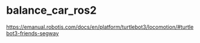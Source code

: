 # balance_car_ros2
https://emanual.robotis.com/docs/en/platform/turtlebot3/locomotion/#turtlebot3-friends-segway
